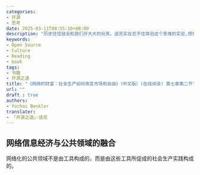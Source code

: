 ```yaml
---
categories:
- 开源
- 思考
date: 2025-03-11T08:55:10+08:00
description: "历史往往就会和我们开大大的玩笑。适兕实在忍不住体验这个思维的实验,想象虚拟的历史，于是尝试花几个月的时间翻译。Enjoy！Happy Reading～"
keywords:
- Open Source
- Culture
- Reading
- book
tags:
- 书籍
- 开源之道
title: "《网络的财富：社会生产如何改变市场和自由》（中文版）(在线阅读) 第七章第二节"
url: ""
draft : true
authors:
- Yochai Benkler
translater:
- 「开源之道」·适兕
---
```


## 网络信息经济与公共领域的融合

网络化的公共领域不是由工具构成的，而是由这些工具所促成的社会生产实践构成的。